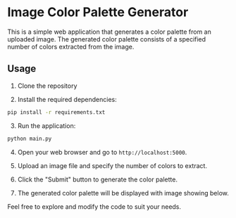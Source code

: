 # Image Color Palette Generator

This is a simple web application that generates a color palette from an uploaded image. The generated color palette consists of a specified number of colors extracted from the image.

## Usage

1. Clone the repository

2. Install the required dependencies:

```bash
pip install -r requirements.txt
```

3. Run the application:

```bash
python main.py
```

4. Open your web browser and go to `http://localhost:5000`.

5. Upload an image file and specify the number of colors to extract.

6. Click the "Submit" button to generate the color palette.

7. The generated color palette will be displayed with image showing below.

Feel free to explore and modify the code to suit your needs.
